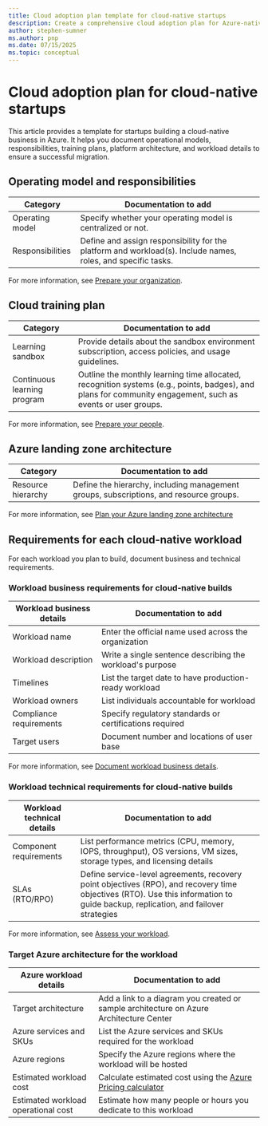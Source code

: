 ```yaml
---
title: Cloud adoption plan template for cloud-native startups
description: Create a comprehensive cloud adoption plan for Azure-native startups covering operating models, training strategies, landing zone architecture, and workload requirements to accelerate your cloud journey
author: stephen-sumner
ms.author: pnp
ms.date: 07/15/2025
ms.topic: conceptual
---
```



# Cloud adoption plan for cloud-native startups

This article provides a template for startups building a cloud-native business in Azure. It helps you document operational models, responsibilities, training plans, platform architecture, and workload details to ensure a successful migration.

## Operating model and responsibilities

| Category          | Documentation to add                                   |
|-------------------|-----------------------------------------------|
| Operating model   | Specify whether your operating model is centralized or not. |
| Responsibilities  | Define and assign responsibility for the platform and workload(s). Include names, roles, and specific tasks. |

For more information, see [Prepare your organization](./prepare-organization-for-cloud.md).

## Cloud training plan

| Category                  | Documentation to add                                                                       |
|---------------------------|-----------------------------------------------------------------------------|
| Learning sandbox          | Provide details about the sandbox environment subscription, access policies, and usage guidelines. |
| Continuous learning program | Outline the monthly learning time allocated, recognition systems (e.g., points, badges), and plans for community engagement, such as events or user groups. |

For more information, see [Prepare your people](./prepare-people-for-cloud.md).

## Azure landing zone architecture

| Category                  | Documentation to add                                                                 |
|---------------------------|-------------------------------------------------------------------------------------|
| Resource hierarchy         | Define the hierarchy, including management groups, subscriptions, and resource groups. |

For more information, see [Plan your Azure landing zone architecture](./estimate-total-cost-of-ownership.md#plan-your-azure-architecture)

## Requirements for each cloud-native workload

For each workload you plan to build, document business and technical requirements.

### Workload business requirements for cloud-native builds

| Workload business details | Documentation to add |
|-----------------|-------------|
| Workload name | Enter the official name used across the organization |
| Workload description | Write a single sentence describing the workload's purpose |
| Timelines | List the target date to have production-ready workload |
| Workload owners | List individuals accountable for workload |
| Compliance requirements | Specify regulatory standards or certifications required |
| Target users | Document number and locations of user base |

For more information, see [Document workload business details](./discover-existing-workload-inventory.md#gather-business-details-per-workload).

### Workload technical requirements for cloud-native builds

| Workload technical details | Documentation to add |
|--------------------------------|------------------------------------------------------|
| Component requirements | List performance metrics (CPU, memory, IOPS, throughput), OS versions, VM sizes, storage types, and licensing details |
| SLAs (RTO/RPO) | Define service-level agreements, recovery point objectives (RPO), and recovery time objectives (RTO). Use this information to guide backup, replication, and failover strategies |

For more information, see [Assess your workload](./assess-workloads-for-cloud-migration.md).

### Target Azure architecture for the workload

| Azure workload details | Documentation to add |
| --- | --- |
| Target architecture | Add a link to a diagram you created or sample architecture on Azure Architecture Center |
| Azure services and SKUs | List the Azure services and SKUs required for the workload |
| Azure regions | Specify the Azure regions where the workload will be hosted |
| Estimated workload cost | Calculate estimated cost using the [Azure Pricing calculator](https://azure.microsoft.com/pricing/calculator/) |
| Estimated workload operational cost | Estimate how many people or hours you dedicate to this workload |
